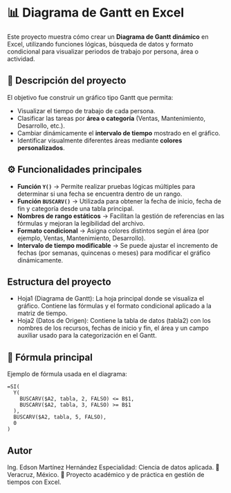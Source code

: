 # 📊 Diagrama de Gantt en Excel

Este proyecto muestra cómo crear un **Diagrama de Gantt dinámico** en Excel, utilizando funciones lógicas, búsqueda de datos y formato condicional para visualizar periodos de trabajo por persona, área o actividad.

## 🧩 Descripción del proyecto

El objetivo fue construir un gráfico tipo Gantt que permita:
- Visualizar el tiempo de trabajo de cada persona.
- Clasificar las tareas por **área o categoría** (Ventas, Mantenimiento, Desarrollo, etc.).
- Cambiar dinámicamente el **intervalo de tiempo** mostrado en el gráfico.
- Identificar visualmente diferentes áreas mediante **colores personalizados**.

## ⚙️ Funcionalidades principales

- **Función `Y()`** → Permite realizar pruebas lógicas múltiples para determinar si una fecha se encuentra dentro de un rango.
- **Función `BUSCARV()`** → Utilizada para obtener la fecha de inicio, fecha de fin y categoría desde una tabla principal.
- **Nombres de rango estáticos** → Facilitan la gestión de referencias en las fórmulas y mejoran la legibilidad del archivo.
- **Formato condicional** → Asigna colores distintos según el área (por ejemplo, Ventas, Mantenimiento, Desarrollo).
- **Intervalo de tiempo modificable** → Se puede ajustar el incremento de fechas (por semanas, quincenas o meses) para modificar el gráfico dinámicamente.

## Estructura del proyecto

- Hoja1 (Diagrama de Gantt): La hoja principal donde se visualiza el gráfico. Contiene las fórmulas y el formato condicional aplicado a la matriz de tiempo.
- Hoja2 (Datos de Origen): Contiene la tabla de datos (tabla2) con los nombres de los recursos, fechas de inicio y fin, el área y un campo auxiliar usado para la categorización en el Gantt.


## 🧮 Fórmula principal

Ejemplo de fórmula usada en el diagrama:

```excel
=SI(
  Y(
    BUSCARV($A2, tabla, 2, FALSO) <= B$1,
    BUSCARV($A2, tabla, 3, FALSO) >= B$1
  ),
  BUSCARV($A2, tabla, 5, FALSO),
  0
)
```

## Autor
Ing. Edson Martínez Hernández
Especialidad: Ciencia de datos aplicada.
📍 Veracruz, México.
💼 Proyecto académico y de práctica en gestión de tiempos con Excel.


